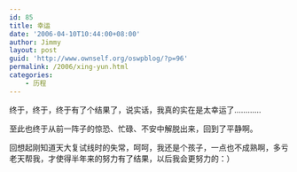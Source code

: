 ```yaml
---
id: 85
title: 幸运
date: '2006-04-10T10:44:00+08:00'
author: Jimmy
layout: post
guid: 'http://www.ownself.org/oswpblog/?p=96'
permalink: /2006/xing-yun.html
categories:
    - 历程
---
```


终于，终于，终于有了个结果了，说实话，我真的实在是太幸运了…………

至此也终于从前一阵子的惊恐、忙碌、不安中解脱出来，回到了平静啊。

回想起刚知道天大复试线时的失常，呵呵，我还是个孩子，一点也不成熟啊，多亏老天帮我，才使得半年来的努力有了结果，以后我会更努力的：）